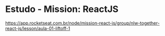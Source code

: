 # Estudo - Mission: ReactJS

https://app.rocketseat.com.br/node/mission-react-js/group/nlw-together-react-js/lesson/aula-01-liftoff-1